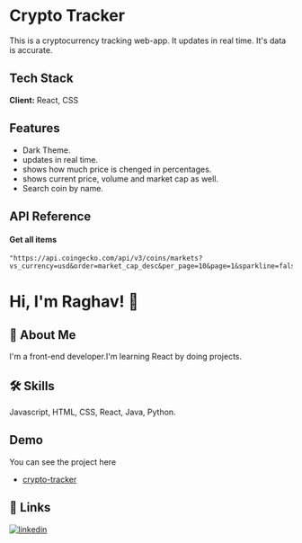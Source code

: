 # Crypto Tracker

This is a cryptocurrency tracking web-app. It updates in real time. It's data is accurate.


## Tech Stack

**Client:** React, CSS


## Features

- Dark Theme. 
- updates in real time.
- shows how much price is chenged in percentages.
- shows current price, volume and market cap as well.
- Search coin by name.


## API Reference

#### Get all items

```http
"https://api.coingecko.com/api/v3/coins/markets?vs_currency=usd&order=market_cap_desc&per_page=10&page=1&sparkline=false"
```

# Hi, I'm Raghav! 👋


## 🚀 About Me
I'm a front-end developer.I'm learning React by doing projects.


## 🛠 Skills
Javascript, HTML, CSS, React, Java, Python.


## Demo

You can see the project here
- [crypto-tracker](https://kateironic.github.io/crypto-tracker)


## 🔗 Links
[![linkedin](https://img.shields.io/badge/linkedin-0A66C2?style=for-the-badge&logo=linkedin&logoColor=white)](http://linkedin.com/in/raghav-verma-0733b722b)


